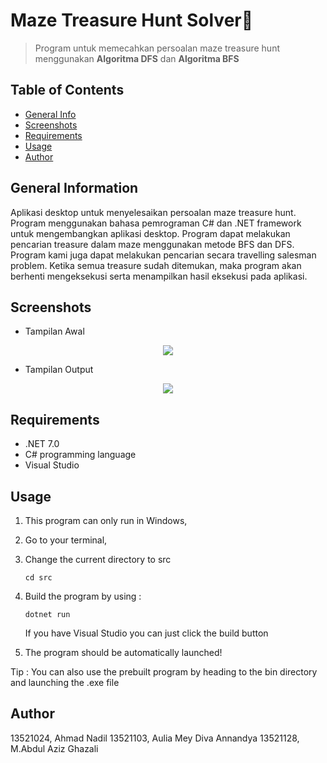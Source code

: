 # Maze Treasure Hunt Solver🎲
> Program untuk memecahkan persoalan maze treasure hunt menggunakan **Algoritma DFS** dan **Algoritma BFS**

## Table of Contents
* [General Info](#general-information)
* [Screenshots](#screenshots)
* [Requirements](#requirements)
* [Usage](#usage)
* [Author](#author)

## General Information
Aplikasi desktop untuk menyelesaikan persoalan maze treasure hunt. Program menggunakan bahasa pemrograman C# dan .NET framework untuk mengembangkan aplikasi desktop. Program dapat melakukan pencarian treasure dalam maze menggunakan metode BFS dan DFS. Program kami juga dapat melakukan pencarian secara travelling salesman problem. Ketika semua treasure sudah ditemukan, maka program akan berhenti mengeksekusi serta menampilkan hasil eksekusi pada aplikasi.

## Screenshots

- Tampilan Awal
<p align="center">
    <img src="https://i.postimg.cc/brJXfHdR/Screenshot-2023-03-24-at-22-54-06.png">
</p>

- Tampilan Output
<p align="center">
    <img src="https://i.postimg.cc/wvj41xHq/Screenshot-2023-03-24-at-22-56-01.png">
</p>

## Requirements
- .NET 7.0
- C# programming language
- Visual Studio

## Usage
1. This program can only run in Windows, 
2. Go to your terminal, 
3. Change the current directory to src

    ```cd src```

4. Build the program by using : 

    ```dotnet run```

    If you have Visual Studio you can just click the build button

5. The program should be automatically launched!

Tip : You can also use the prebuilt program by heading to the bin directory and launching the .exe file

## Author
13521024, Ahmad Nadil
13521103, Aulia Mey Diva Annandya
13521128, M.Abdul Aziz Ghazali
